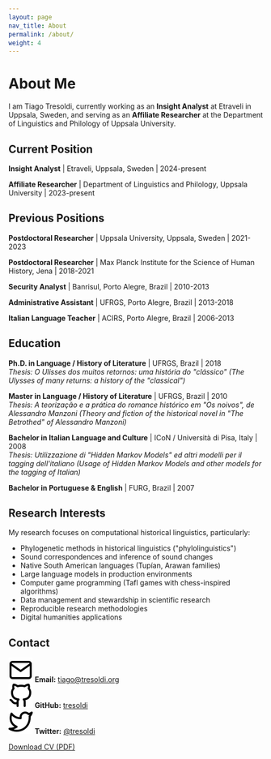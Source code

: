 ```yaml
---
layout: page
nav_title: About
permalink: /about/
weight: 4
---
```


# About Me

I am Tiago Tresoldi, currently working as an **Insight Analyst** at Etraveli in Uppsala, Sweden, and serving as an **Affiliate Researcher** at the Department of Linguistics and Philology of Uppsala University.

## Current Position

**Insight Analyst** | Etraveli, Uppsala, Sweden | 2024-present

**Affiliate Researcher** | Department of Linguistics and Philology, Uppsala University | 2023-present

## Previous Positions

**Postdoctoral Researcher** | Uppsala University, Uppsala, Sweden | 2021-2023

**Postdoctoral Researcher** | Max Planck Institute for the Science of Human History, Jena | 2018-2021

**Security Analyst** | Banrisul, Porto Alegre, Brazil | 2010-2013

**Administrative Assistant** | UFRGS, Porto Alegre, Brazil | 2013-2018

**Italian Language Teacher** | ACIRS, Porto Alegre, Brazil | 2006-2013

## Education

**Ph.D. in Language / History of Literature** | UFRGS, Brazil | 2018  
*Thesis: O Ulisses dos muitos retornos: uma história do "clássico" (The Ulysses of many returns: a history of the "classical")*

**Master in Language / History of Literature** | UFRGS, Brazil | 2010  
*Thesis: A teorização e a prática do romance histórico em "Os noivos", de Alessandro Manzoni (Theory and fiction of the historical novel in "The Betrothed" of Alessandro Manzoni)*

**Bachelor in Italian Language and Culture** | ICoN / Università di Pisa, Italy | 2008  
*Thesis: Utilizzazione di "Hidden Markov Models" ed altri modelli per il tagging dell'italiano (Usage of Hidden Markov Models and other models for the tagging of Italian)*

**Bachelor in Portuguese & English** | FURG, Brazil | 2007

## Research Interests

My research focuses on computational historical linguistics, particularly:

- Phylogenetic methods in historical linguistics ("phylolinguistics")
- Sound correspondences and inference of sound changes
- Native South American languages (Tupían, Arawan families)
- Large language models in production environments
- Computer game programming (Tafl games with chess-inspired algorithms)
- Data management and stewardship in scientific research
- Reproducible research methodologies
- Digital humanities applications

## Contact

<img src="mail.svg" class="contact-icon" /> **Email:** tiago@tresoldi.org  
<img src="github.svg" class="contact-icon" /> **GitHub:** [tresoldi](https://github.com/tresoldi)  
<img src="twitter.svg" class="contact-icon" /> **Twitter:** [@tresoldi](https://twitter.com/tresoldi)

[Download CV (PDF)](/assets/cv.pdf)
